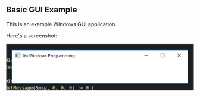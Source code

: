 ## Basic GUI Example

This is an example Windows GUI application.

Here's a screenshot:

![Screenshot](./screenshot.png)